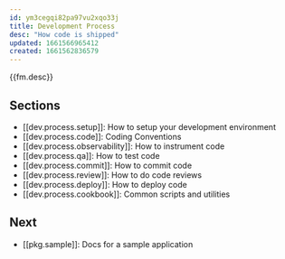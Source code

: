 ```yaml
---
id: ym3cegqi82pa97vu2xqo33j
title: Development Process
desc: "How code is shipped"
updated: 1661566965412
created: 1661562836579
---
```


{{fm.desc}}

## Sections
<!-- NOTE: these notes are here for you to fill out. See https://github.com/dendronhq/dendron-docs/blob/main/notes/dev.process.md for an example of what this coudl look like -->
- [[dev.process.setup]]: How to setup your development environment
- [[dev.process.code]]: Coding Conventions
- [[dev.process.observability]]: How to instrument code
- [[dev.process.qa]]: How to test code
- [[dev.process.commit]]: How to commit code
- [[dev.process.review]]: How to do code reviews
- [[dev.process.deploy]]: How to deploy code
- [[dev.process.cookbook]]: Common scripts and utilities

## Next
- [[pkg.sample]]: Docs for a sample application
